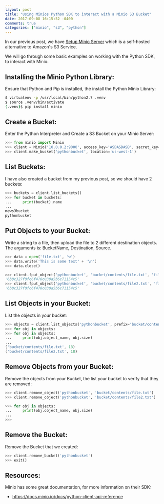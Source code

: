 ```yaml
---
layout: post
title: "Using Minios Python SDK to interact with a Minio S3 Bucket"
date: 2017-09-08 16:15:52 -0400
comments: true
categories: ["minio", "s3", "python"]
---
```


In our previous post, we have [Setup Minio Server](http://blog.ruanbekker.com/blog/2017/09/08/run-your-self-hosted-s3-service-with-minio-on-docker-swarm/) which is a self-hosted alternative to Amazon's S3 Service.

We will go through some basic examples on working with the Python SDK, to interact with Minio.

## Installing the Minio Python Library:

Ensure that Python and Pip is installed, the install the Python Minio Library:

```bash
$ virtualenv -p /usr/local/bin/python2.7 .venv
$ source .venv/bin/activate
(.venv)$ pip install minio
```

## Create a Bucket:

Enter the Python Interpreter and Create a S3 Bucket on your Minio Server:

```python
>>> from minio import Minio
>>> client = Minio('10.0.0.2:9000', access_key='ASDASDASD', secret_key='ASDASDASD', secure=False)
>>> client.make_bucket('pythonbucket', location='us-west-1')
```

## List Buckets:

I have also created a bucket from my previous post, so we should have 2 buckets:

```python
>>> buckets = client.list_buckets()
>>> for bucket in buckets:
...     print(bucket).name
...
news3bucket
pythonbucket
```

## Put Objects to your Bucket:

Write a string to a file, then upload the file to 2 different destination objects. The arguments is: BucketName, Destination, Source.

```python
>>> data = open('file.txt', 'w')
>>> data.write('This is some text' + '\n')
>>> data.close()

>>> client.fput_object('pythonbucket', 'bucket/contents/file.txt', 'file.txt')
'6b8c327f0fc6f470c030a5b6c71154c5'
>>> client.fput_object('pythonbucket', 'bucket/contents/file2.txt', 'file.txt')
'6b8c327f0fc6f470c030a5b6c71154c5'
```

## List Objects in your Bucket:

List the objects in your bucket:

```python
>>> objects = client.list_objects('pythonbucket', prefix='bucket/contents/', recursive=True)
>>> for obj in objects:
>>> for obj in objects:
...     print(obj.object_name, obj.size)
...
('bucket/contents/file.txt', 18)
('bucket/contents/file2.txt', 18)
```

## Remove Objects from your Bucket:

Remove the objects from your Bucket, the list your bucket to verify that they are removed:

```python
>>> client.remove_object('pythonbucket', 'bucket/contents/file.txt')
>>> client.remove_object('pythonbucket', 'bucket/contents/file2.txt')

>>> for obj in objects:
...     print(obj.object_name, obj.size)
...
>>>
```

## Remove the Bucket:

Remove the Bucket that we created:

```python
>>> client.remove_bucket('pythonbucket')
>>> exit()
```

## Resources:

Minio has some great documentation, for more information on their SDK:

- https://docs.minio.io/docs/python-client-api-reference

<center>
	<script type='text/javascript' src='https://ko-fi.com/widgets/widget_2.js'></script><script type='text/javascript'>kofiwidget2.init('Buy Me a Coffee', '#46b798', 'A6423ZIQ');kofiwidget2.draw();</script> 
</center>
